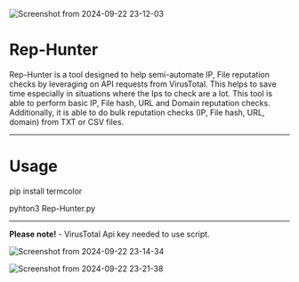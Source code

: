 ![Screenshot from 2024-09-22 23-12-03](https://github.com/user-attachments/assets/86950950-92f4-4248-9fdb-bd9562216d48)


# Rep-Hunter
Rep-Hunter is a tool designed to help semi-automate IP, File reputation checks by leveraging on API requests from VirusTotal. 
This helps to save time especially in situations where the Ips to check are a lot.
This tool is able to perform basic IP, File hash, URL and Domain reputation checks.
Additionally, it is able to do bulk reputation checks (IP, File hash, URL, domain) from TXT or CSV files.

*** ****
# **Usage**
pip install termcolor

pyhton3 Rep-Hunter.py

*** ****

****Please note!**** - VirusTotal Api key needed to use script.

![Screenshot from 2024-09-22 23-14-34](https://github.com/user-attachments/assets/d2f16601-4b5b-4275-80c9-83526c693230)


![Screenshot from 2024-09-22 23-21-38](https://github.com/user-attachments/assets/62693fd8-fa67-40e5-93a7-66aa46806c5b)




